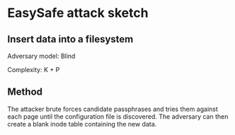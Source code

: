 # EasySafe attack sketch
## Insert data into a filesystem

Adversary model: Blind

Complexity: K + P

## Method
The attacker brute forces candidate passphrases and tries them against each page until the configuration file is discovered. The adversary can then create a blank inode table containing the new data.